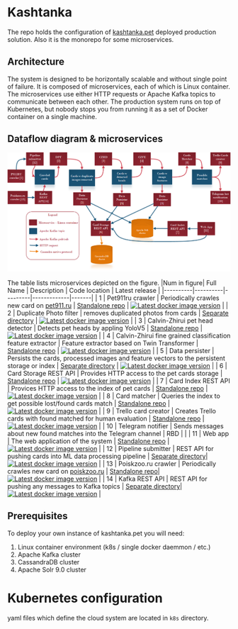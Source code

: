 # Kashtanka
The repo holds the configuration of [kashtanka.pet](https://kashtanka.pet) deployed production solution.
Also it is the monorepo for some microservices.

## Architecture

The system is designed to be horizontally scalable and without single point of failure.
It is composed of microservices, each of which is Linux container.
The microservices use either HTTP requests or Apache Kafka topics to communicate between each other.
The production system runs on top of Kubernetes, but nobody stops you from running it as a set of Docker container on a single machine.

## Dataflow diagram & microservices
![System dataflow](arch.png)

The table lists microservices depicted on the figure.
|Num in figure| Full Name | Description | Code location | Latest release |
|----------|----------|---------|-------------|-------|
|  1       | Pet911ru crawler | Periodically crawles new card on [pet911.ru](https://pet911.ru) | [Standalone repo](https://github.com/LostPetInitiative/Crawler) | [![Latest docker image version](https://img.shields.io/docker/v/lostpetinitiative/crawler-pet911ru-agent?label=docker%20image&sort=semver)](https://hub.docker.com/r/lostpetinitiative/crawler-pet911ru-agent) |
|  2       | Duplicate Photo filter | removes duplicated photos from cards | [Separate directory](https://github.com/LostPetInitiative/Kashtanka/tree/main/images/imageDuplicateRemovalService) | [![Latest docker image version](https://img.shields.io/docker/v/lostpetinitiative/duplicate-image-remover?label=docker%20image&sort=semver)](https://hub.docker.com/r/lostpetinitiative/duplicate-image-remover) |
|  3       | Calvin-Zhirui pet head detector | Detects pet heads by appling YoloV5 | [Standalone repo](https://github.com/LostPetInitiative/Calvin_Zhirui_Yolo5_head_detector) |  [![Latest docker image version](https://img.shields.io/docker/v/lostpetinitiative/calvin_zhirui_yolo5_head_detector?label=docker%20image&sort=semver)](https://hub.docker.com/r/lostpetinitiative/calvin_zhirui_yolo5_head_detector)  |
|  4       | Calvin-Zhirui fine grained classification feature extractor | Feature extractor based on Twin Transformer | [Standalone repo](https://github.com/LostPetInitiative/Calvin_Zhirui_Feature_Extractor) |  [![Latest docker image version](https://img.shields.io/docker/v/lostpetinitiative/calvin_zhirui_feature_extractor?label=docker%20image&sort=semver)](https://hub.docker.com/r/lostpetinitiative/calvin_zhirui_feature_extractor)   |
|  5       | Data persister | Persists the cards, processed images and feature vectors to the persistent storage or index | [Separate directory](https://github.com/LostPetInitiative/Kashtanka/tree/main/images/processedCardsPersister) |  [![Latest docker image version](https://img.shields.io/docker/v/lostpetinitiative/processed-cards-persister?label=docker%20image&sort=semver)](https://hub.docker.com/r/lostpetinitiative/processed-cards-persister) | 
|  6       | Card Storage REST API | Provides HTTP access to the pet cards storage | [Standalone repo](https://github.com/LostPetInitiative/CardStorageRestAPI) | [![Latest docker image version](https://img.shields.io/docker/v/lostpetinitiative/cassandra-rest-api?label=docker%20image&sort=semver)](https://hub.docker.com/r/lostpetinitiative/cassandra-rest-api) |
|  7       | Card Index REST API | Provices HTTP access to the index of pet cards | [Standalone repo](https://github.com/LostPetInitiative/CardIndexRestAPI) | [![Latest docker image version](https://img.shields.io/docker/v/lostpetinitiative/search-api-gateway?label=docker%20image&sort=semver)](https://hub.docker.com/r/lostpetinitiative/search-api-gateway) |
|  8       | Card matcher | Queries the index to get possible lost/found cards match | [Standalone repo](https://github.com/LostPetInitiative/CardMatcher) | [![Latest docker image version](https://img.shields.io/docker/v/lostpetinitiative/card-matcher?label=docker%20image&sort=semver)](https://hub.docker.com/r/lostpetinitiative/card-matcher) |
|  9       | Trello card creator | Creates Trello cards with found matched for human evaluation | [Standalone repo](https://github.com/LostPetInitiative/TrelloFoundCardCreator) | [![Latest docker image version](https://img.shields.io/docker/v/lostpetinitiative/trello-found-card-creator?label=docker%20image&sort=semver)](https://hub.docker.com/r/lostpetinitiative/trello-found-card-creator)  | 
|  10      | Telegram notifier | Sends messages about new found matches into the Telegram channel | RBD |   |
|  11      | Web app | The web application of the system  | [Standalone repo](https://github.com/LostPetInitiative/WebApp) | [![Latest docker image version](https://img.shields.io/docker/v/lostpetinitiative/kashtanka-web-app?label=docker%20image&sort=semver)](https://hub.docker.com/r/lostpetinitiative/kashtanka-web-app) |
|  12      | Pipeline submitter | REST API for pushing cards into ML data processing pipeline | [Separate directory](https://github.com/LostPetInitiative/Kashtanka/tree/main/images/crawlerPet911ruPipelineNotifier)| [![Latest docker image version](https://img.shields.io/docker/v/lostpetinitiative/crawler-pet911ru-pipeline-submitter?label=docker%20image&sort=semver)](https://hub.docker.com/r/lostpetinitiative/crawler-pet911ru-pipeline-submitter)  |
|  13      | Poiskzoo.ru crawler | Periodically crawles new card on [poiskzoo.ru](https://poiskzoo.ru) | [Standalone repo](https://github.com/LostPetInitiative/poiskzoo-ru-crawler)| [![Latest docker image version](https://img.shields.io/docker/v/lostpetinitiative/poiskzoo-ru-crawler?label=docker%20image&sort=semver)](https://hub.docker.com/r/lostpetinitiative/poiskzoo-ru-crawler)  |
|  14      | Kafka REST API | REST API for pushing any messages to Kafka topics | [Separate directory](https://github.com/LostPetInitiative/Kashtanka/tree/main/images/kafkaRestAPI)| [![Latest docker image version](https://img.shields.io/docker/v/lostpetinitiative/kafka-rest-api?label=docker%20image&sort=semver)](https://hub.docker.com/r/lostpetinitiative/kafka-rest-api)  |


## Prerequisites
To deploy your own instance of kashtanka.pet you will need:
1. Linux container environment (k8s / single docker daemmon / etc.)
2. Apache Kafka cluster
2. CassandraDB cluster
3. Apache Solr 9.0 cluster

# Kubernetes configuration
yaml files which define the cloud system are located in `k8s` directory.
